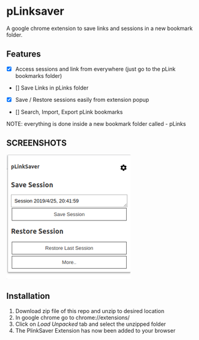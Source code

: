 pLinksaver
=============
A google chrome extension to save links and sessions in a new bookmark folder.

## Features ##
- [x] Access sessions and link from everywhere (just go to the pLink bookmarks folder) 
- [] Save Links in pLinks folder
- [x] Save / Restore sessions easily from extension popup
- [] Search, Import, Export pLink bookmarks 

NOTE: everything is done inside a new bookmark folder called - pLinks

## SCREENSHOTS ##
![Popup](./screenshots/ex-popup.png?raw=true "Extension Popup")

## Installation ##
1. Download zip file of this repo and unzip to desired location
2. In google chrome go to chrome://extensions/
3. Click on *Load Unpacked* tab and select the unzipped folder
4. The PlinkSaver Extension has now been added to your browser